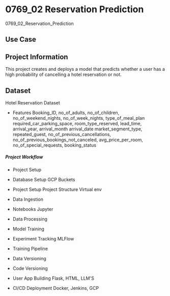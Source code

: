 # 0769_02 Reservation Prediction

0769_02_Reservation_Prediction

## Use Case


## Project Information
This project creates and deploys a model that predicts whether a user has a high probability of cancelling a hotel reservation or not.

## Dataset
Hotel Reservation Dataset

* Features
Booking_ID, no_of_adults, no_of_children, no_of_weekend_nights, no_of_week_nights, type_of_meal_plan	required_car_parking_space, room_type_reserved, lead_time, arrival_year, arrival_month	arrival_date	market_segment_type, repeated_guest, no_of_previous_cancellations, no_of_previous_bookings_not_canceled, avg_price_per_room, no_of_special_requests, booking_status


##### Project Workflow

* Project Setup

* Database Setup
GCP Buckets

* Project Setup
Project Structure
Virtual env

* Data Ingestion

* Notebooks
Jupyter

* Data Processing

* Model Training

* Experiment Tracking
MLFlow

* Training Pipeline

* Data Versioning

* Code Versioning

* User App Building
Flask, HTML, LLM'S

* CI/CD Deployment
Docker, Jenkins, GCP
